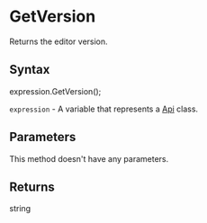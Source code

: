 # GetVersion

Returns the editor version.

## Syntax

expression.GetVersion();

`expression` - A variable that represents a [Api](../Api.md) class.

## Parameters

This method doesn't have any parameters.

## Returns

string